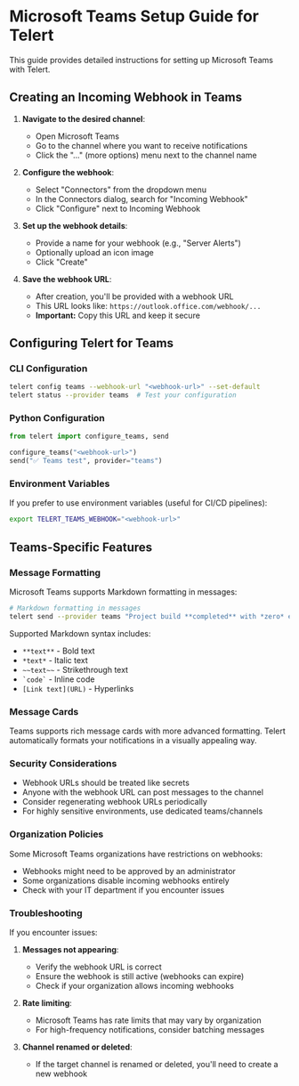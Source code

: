 # Microsoft Teams Setup Guide for Telert

This guide provides detailed instructions for setting up Microsoft Teams with Telert.

## Creating an Incoming Webhook in Teams

1. **Navigate to the desired channel**:
   - Open Microsoft Teams
   - Go to the channel where you want to receive notifications
   - Click the "..." (more options) menu next to the channel name

2. **Configure the webhook**:
   - Select "Connectors" from the dropdown menu
   - In the Connectors dialog, search for "Incoming Webhook"
   - Click "Configure" next to Incoming Webhook

3. **Set up the webhook details**:
   - Provide a name for your webhook (e.g., "Server Alerts")
   - Optionally upload an icon image
   - Click "Create"

4. **Save the webhook URL**:
   - After creation, you'll be provided with a webhook URL
   - This URL looks like: `https://outlook.office.com/webhook/...`
   - **Important:** Copy this URL and keep it secure

## Configuring Telert for Teams

### CLI Configuration

```bash
telert config teams --webhook-url "<webhook-url>" --set-default
telert status --provider teams  # Test your configuration
```

### Python Configuration

```python
from telert import configure_teams, send

configure_teams("<webhook-url>")
send("✅ Teams test", provider="teams")
```

### Environment Variables

If you prefer to use environment variables (useful for CI/CD pipelines):

```bash
export TELERT_TEAMS_WEBHOOK="<webhook-url>"
```

## Teams-Specific Features

### Message Formatting

Microsoft Teams supports Markdown formatting in messages:

```bash
# Markdown formatting in messages
telert send --provider teams "Project build **completed** with *zero* errors"
```

Supported Markdown syntax includes:
- `**text**` - Bold text
- `*text*` - Italic text
- `~~text~~` - Strikethrough text
- ``` `code` ``` - Inline code
- `[Link text](URL)` - Hyperlinks

### Message Cards

Teams supports rich message cards with more advanced formatting. Telert automatically formats your notifications in a visually appealing way.

### Security Considerations

- Webhook URLs should be treated like secrets
- Anyone with the webhook URL can post messages to the channel
- Consider regenerating webhook URLs periodically
- For highly sensitive environments, use dedicated teams/channels

### Organization Policies

Some Microsoft Teams organizations have restrictions on webhooks:
- Webhooks might need to be approved by an administrator
- Some organizations disable incoming webhooks entirely
- Check with your IT department if you encounter issues

### Troubleshooting

If you encounter issues:

1. **Messages not appearing**:
   - Verify the webhook URL is correct
   - Ensure the webhook is still active (webhooks can expire)
   - Check if your organization allows incoming webhooks

2. **Rate limiting**:
   - Microsoft Teams has rate limits that may vary by organization
   - For high-frequency notifications, consider batching messages

3. **Channel renamed or deleted**:
   - If the target channel is renamed or deleted, you'll need to create a new webhook